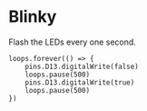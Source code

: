 # Blinky

Flash the LEDs every one second.

```blocks
loops.forever(() => {
    pins.D13.digitalWrite(false)
    loops.pause(500)
    pins.D13.digitalWrite(true)
    loops.pause(500)
})
```